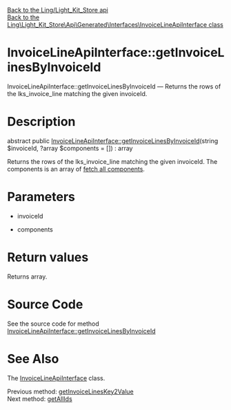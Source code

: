 [Back to the Ling/Light_Kit_Store api](https://github.com/lingtalfi/Light_Kit_Store/blob/master/doc/api/Ling/Light_Kit_Store.md)<br>
[Back to the Ling\Light_Kit_Store\Api\Generated\Interfaces\InvoiceLineApiInterface class](https://github.com/lingtalfi/Light_Kit_Store/blob/master/doc/api/Ling/Light_Kit_Store/Api/Generated/Interfaces/InvoiceLineApiInterface.md)


InvoiceLineApiInterface::getInvoiceLinesByInvoiceId
================



InvoiceLineApiInterface::getInvoiceLinesByInvoiceId — Returns the rows of the lks_invoice_line matching the given invoiceId.




Description
================


abstract public [InvoiceLineApiInterface::getInvoiceLinesByInvoiceId](https://github.com/lingtalfi/Light_Kit_Store/blob/master/doc/api/Ling/Light_Kit_Store/Api/Generated/Interfaces/InvoiceLineApiInterface/getInvoiceLinesByInvoiceId.md)(string $invoiceId, ?array $components = []) : array




Returns the rows of the lks_invoice_line matching the given invoiceId.
The components is an array of [fetch all components](https://github.com/lingtalfi/SimplePdoWrapper/blob/master/doc/pages/fetch-all-components.md).




Parameters
================


- invoiceId

    

- components

    


Return values
================

Returns array.








Source Code
===========
See the source code for method [InvoiceLineApiInterface::getInvoiceLinesByInvoiceId](https://github.com/lingtalfi/Light_Kit_Store/blob/master/Api/Generated/Interfaces/InvoiceLineApiInterface.php#L186-L186)


See Also
================

The [InvoiceLineApiInterface](https://github.com/lingtalfi/Light_Kit_Store/blob/master/doc/api/Ling/Light_Kit_Store/Api/Generated/Interfaces/InvoiceLineApiInterface.md) class.

Previous method: [getInvoiceLinesKey2Value](https://github.com/lingtalfi/Light_Kit_Store/blob/master/doc/api/Ling/Light_Kit_Store/Api/Generated/Interfaces/InvoiceLineApiInterface/getInvoiceLinesKey2Value.md)<br>Next method: [getAllIds](https://github.com/lingtalfi/Light_Kit_Store/blob/master/doc/api/Ling/Light_Kit_Store/Api/Generated/Interfaces/InvoiceLineApiInterface/getAllIds.md)<br>

